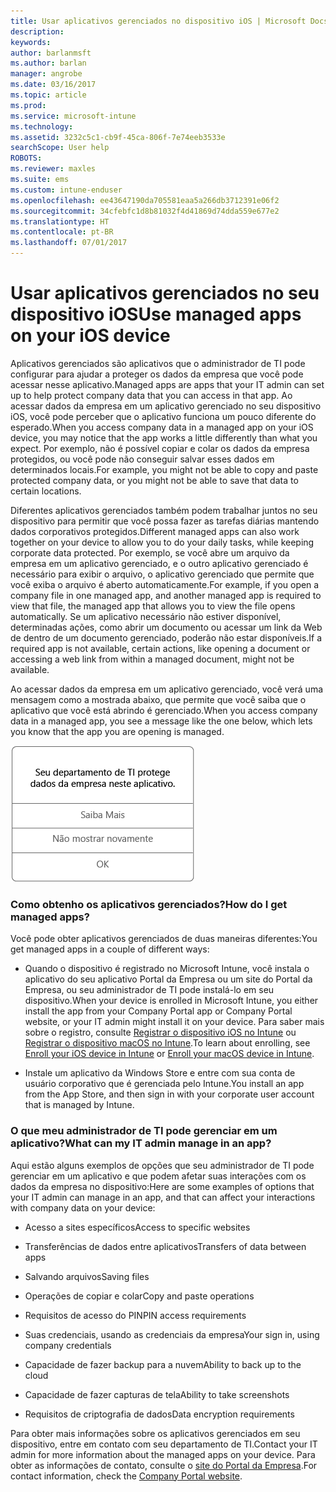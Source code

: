 ```yaml
---
title: Usar aplicativos gerenciados no dispositivo iOS | Microsoft Docs
description: 
keywords: 
author: barlanmsft
ms.author: barlan
manager: angrobe
ms.date: 03/16/2017
ms.topic: article
ms.prod: 
ms.service: microsoft-intune
ms.technology: 
ms.assetid: 3232c5c1-cb9f-45ca-806f-7e74eeb3533e
searchScope: User help
ROBOTS: 
ms.reviewer: maxles
ms.suite: ems
ms.custom: intune-enduser
ms.openlocfilehash: ee43647190da705581eaa5a266db3712391e06f2
ms.sourcegitcommit: 34cfebfc1d8b81032f4d41869d74dda559e677e2
ms.translationtype: HT
ms.contentlocale: pt-BR
ms.lasthandoff: 07/01/2017
---
```

# <span data-ttu-id="7ff3c-102">Usar aplicativos gerenciados no seu dispositivo iOS</span><span class="sxs-lookup"><span data-stu-id="7ff3c-102">Use managed apps on your iOS device</span></span>
<a id="use-managed-apps-on-your-ios-device" class="xliff"></a>

<span data-ttu-id="7ff3c-103">Aplicativos gerenciados são aplicativos que o administrador de TI pode configurar para ajudar a proteger os dados da empresa que você pode acessar nesse aplicativo.</span><span class="sxs-lookup"><span data-stu-id="7ff3c-103">Managed apps are apps that your IT admin can set up to help protect company data that you can access in that app.</span></span> <span data-ttu-id="7ff3c-104">Ao acessar dados da empresa em um aplicativo gerenciado no seu dispositivo iOS, você pode perceber que o aplicativo funciona um pouco diferente do esperado.</span><span class="sxs-lookup"><span data-stu-id="7ff3c-104">When you access company data in a managed app on your iOS device, you may notice that the app works a little differently than what you expect.</span></span> <span data-ttu-id="7ff3c-105">Por exemplo, não é possível copiar e colar os dados da empresa protegidos, ou você pode não conseguir salvar esses dados em determinados locais.</span><span class="sxs-lookup"><span data-stu-id="7ff3c-105">For example, you might not be able to copy and paste protected company data, or you might not be able to save that data to certain locations.</span></span>

<span data-ttu-id="7ff3c-106">Diferentes aplicativos gerenciados também podem trabalhar juntos no seu dispositivo para permitir que você possa fazer as tarefas diárias mantendo dados corporativos protegidos.</span><span class="sxs-lookup"><span data-stu-id="7ff3c-106">Different managed apps can also work together on your device to allow you to do your daily tasks, while keeping corporate data protected.</span></span> <span data-ttu-id="7ff3c-107">Por exemplo, se você abre um arquivo da empresa em um aplicativo gerenciado, e o outro aplicativo gerenciado é necessário para exibir o arquivo, o aplicativo gerenciado que permite que você exiba o arquivo é aberto automaticamente.</span><span class="sxs-lookup"><span data-stu-id="7ff3c-107">For example, if you open a company file in one managed app, and another managed app is required to view that file, the managed app that allows you to view the file opens automatically.</span></span> <span data-ttu-id="7ff3c-108">Se um aplicativo necessário não estiver disponível, determinadas ações, como abrir um documento ou acessar um link da Web de dentro de um documento gerenciado, poderão não estar disponíveis.</span><span class="sxs-lookup"><span data-stu-id="7ff3c-108">If a required app is not available, certain actions, like opening a document or accessing a web link from within a managed document, might not be available.</span></span>

<span data-ttu-id="7ff3c-109">Ao acessar dados da empresa em um aplicativo gerenciado, você verá uma mensagem como a mostrada abaixo, que permite que você saiba que o aplicativo que você está abrindo é gerenciado.</span><span class="sxs-lookup"><span data-stu-id="7ff3c-109">When you access company data in a managed app, you see a message like the one below, which lets you know that the app you are opening is managed.</span></span>

![managed-apps-message-ios](./media/managed-apps-message.png)

### <span data-ttu-id="7ff3c-111">Como obtenho os aplicativos gerenciados?</span><span class="sxs-lookup"><span data-stu-id="7ff3c-111">How do I get managed apps?</span></span>
<a id="how-do-i-get-managed-apps" class="xliff"></a>
<span data-ttu-id="7ff3c-112">Você pode obter aplicativos gerenciados de duas maneiras diferentes:</span><span class="sxs-lookup"><span data-stu-id="7ff3c-112">You get managed apps in a couple of different ways:</span></span>

-   <span data-ttu-id="7ff3c-113">Quando o dispositivo é registrado no Microsoft Intune, você instala o aplicativo do seu aplicativo Portal da Empresa ou um site do Portal da Empresa, ou seu administrador de TI pode instalá-lo em seu dispositivo.</span><span class="sxs-lookup"><span data-stu-id="7ff3c-113">When your device is enrolled in Microsoft Intune, you either install the app from your Company Portal app or Company Portal website, or your IT admin might install it on your device.</span></span> <span data-ttu-id="7ff3c-114">Para saber mais sobre o registro, consulte [Registrar o dispositivo iOS no Intune](enroll-your-device-in-intune-ios.md) ou [Registrar o dispositivo macOS no Intune](enroll-your-device-in-intune-macos.md).</span><span class="sxs-lookup"><span data-stu-id="7ff3c-114">To learn about enrolling, see [Enroll your iOS device in Intune](enroll-your-device-in-intune-ios.md) or [Enroll your macOS device in Intune](enroll-your-device-in-intune-macos.md).</span></span>

-   <span data-ttu-id="7ff3c-115">Instale um aplicativo da Windows Store e entre com sua conta de usuário corporativo que é gerenciada pelo Intune.</span><span class="sxs-lookup"><span data-stu-id="7ff3c-115">You install an app from the App Store, and then sign in with your corporate user account that is managed by Intune.</span></span>

### <span data-ttu-id="7ff3c-116">O que meu administrador de TI pode gerenciar em um aplicativo?</span><span class="sxs-lookup"><span data-stu-id="7ff3c-116">What can my IT admin manage in an app?</span></span>
<a id="what-can-my-it-admin-manage-in-an-app" class="xliff"></a>
<span data-ttu-id="7ff3c-117">Aqui estão alguns exemplos de opções que seu administrador de TI pode gerenciar em um aplicativo e que podem afetar suas interações com os dados da empresa no dispositivo:</span><span class="sxs-lookup"><span data-stu-id="7ff3c-117">Here are some examples of options that your IT admin can manage in an app, and that can affect your interactions with company data on your device:</span></span>

-   <span data-ttu-id="7ff3c-118">Acesso a sites específicos</span><span class="sxs-lookup"><span data-stu-id="7ff3c-118">Access to specific websites</span></span>

-   <span data-ttu-id="7ff3c-119">Transferências de dados entre aplicativos</span><span class="sxs-lookup"><span data-stu-id="7ff3c-119">Transfers of data between apps</span></span>

-   <span data-ttu-id="7ff3c-120">Salvando arquivos</span><span class="sxs-lookup"><span data-stu-id="7ff3c-120">Saving files</span></span>

-   <span data-ttu-id="7ff3c-121">Operações de copiar e colar</span><span class="sxs-lookup"><span data-stu-id="7ff3c-121">Copy and paste operations</span></span>

-   <span data-ttu-id="7ff3c-122">Requisitos de acesso do PIN</span><span class="sxs-lookup"><span data-stu-id="7ff3c-122">PIN access requirements</span></span>

-   <span data-ttu-id="7ff3c-123">Suas credenciais, usando as credenciais da empresa</span><span class="sxs-lookup"><span data-stu-id="7ff3c-123">Your sign in, using company credentials</span></span>

-   <span data-ttu-id="7ff3c-124">Capacidade de fazer backup para a nuvem</span><span class="sxs-lookup"><span data-stu-id="7ff3c-124">Ability to back up to the cloud</span></span>

-   <span data-ttu-id="7ff3c-125">Capacidade de fazer capturas de tela</span><span class="sxs-lookup"><span data-stu-id="7ff3c-125">Ability to take screenshots</span></span>

-   <span data-ttu-id="7ff3c-126">Requisitos de criptografia de dados</span><span class="sxs-lookup"><span data-stu-id="7ff3c-126">Data encryption requirements</span></span>

<span data-ttu-id="7ff3c-127">Para obter mais informações sobre os aplicativos gerenciados em seu dispositivo, entre em contato com seu departamento de TI.</span><span class="sxs-lookup"><span data-stu-id="7ff3c-127">Contact your IT admin for more information about the managed apps on your device.</span></span> <span data-ttu-id="7ff3c-128">Para obter as informações de contato, consulte o [site do Portal da Empresa](http://portal.manage.microsoft.com).</span><span class="sxs-lookup"><span data-stu-id="7ff3c-128">For contact information, check the [Company Portal website](http://portal.manage.microsoft.com).</span></span>
